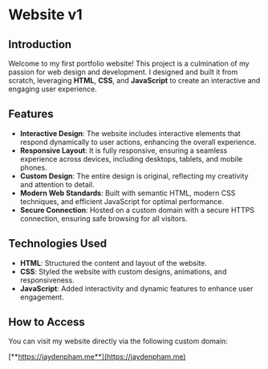 # Website v1

## Introduction

Welcome to my first portfolio website! This project is a culmination of my passion for web design and development. I designed and built it from scratch, leveraging **HTML**, **CSS**, and **JavaScript** to create an interactive and engaging user experience.

## Features

- **Interactive Design**: The website includes interactive elements that respond dynamically to user actions, enhancing the overall experience.
- **Responsive Layout**: It is fully responsive, ensuring a seamless experience across devices, including desktops, tablets, and mobile phones.
- **Custom Design**: The entire design is original, reflecting my creativity and attention to detail.
- **Modern Web Standards**: Built with semantic HTML, modern CSS techniques, and efficient JavaScript for optimal performance.
- **Secure Connection**: Hosted on a custom domain with a secure HTTPS connection, ensuring safe browsing for all visitors.

## Technologies Used

- **HTML**: Structured the content and layout of the website.
- **CSS**: Styled the website with custom designs, animations, and responsiveness.
- **JavaScript**: Added interactivity and dynamic features to enhance user engagement.

## How to Access

You can visit my website directly via the following custom domain:

[**https://jaydenpham.me**](https://jaydenpham.me)